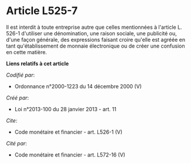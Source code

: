 # Article L525-7

Il est interdit à toute entreprise autre que celles mentionnées à l'article L. 526-1 d'utiliser une dénomination, une raison
sociale, une publicité ou, d'une façon générale, des expressions faisant croire qu'elle est agréée en tant qu'établissement
de monnaie électronique ou de créer une confusion en cette matière.

**Liens relatifs à cet article**

_Codifié par_:

  - Ordonnance n°2000-1223 du 14 décembre 2000 (V)

_Créé par_:

  - Loi n°2013-100 du 28 janvier 2013 - art. 11

_Cite_:

  - Code monétaire et financier - art. L526-1 (V)

_Cité par_:

  - Code monétaire et financier - art. L572-16 (V)
